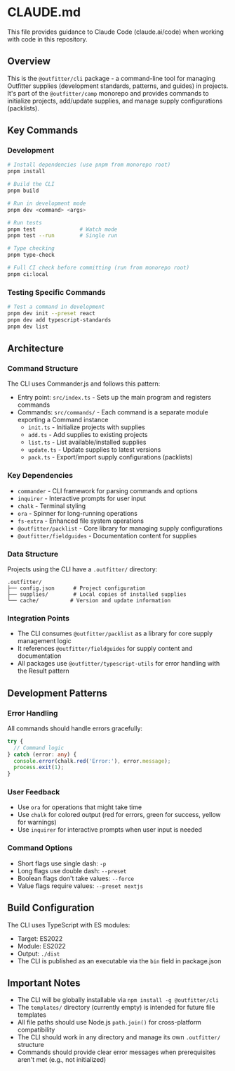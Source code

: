 # CLAUDE.md

This file provides guidance to Claude Code (claude.ai/code) when working with
code in this repository.

## Overview

This is the `@outfitter/cli` package - a command-line tool for managing
Outfitter supplies (development standards, patterns, and guides) in projects.
It's part of the `@outfitter/camp` monorepo and provides commands to initialize
projects, add/update supplies, and manage supply configurations (packlists).

## Key Commands

### Development

```bash
# Install dependencies (use pnpm from monorepo root)
pnpm install

# Build the CLI
pnpm build

# Run in development mode
pnpm dev <command> <args>

# Run tests
pnpm test              # Watch mode
pnpm test --run        # Single run

# Type checking
pnpm type-check

# Full CI check before committing (run from monorepo root)
pnpm ci:local
```

### Testing Specific Commands

```bash
# Test a command in development
pnpm dev init --preset react
pnpm dev add typescript-standards
pnpm dev list
```

## Architecture

### Command Structure

The CLI uses Commander.js and follows this pattern:

- Entry point: `src/index.ts` - Sets up the main program and registers commands
- Commands: `src/commands/` - Each command is a separate module exporting a
  Command instance
  - `init.ts` - Initialize projects with supplies
  - `add.ts` - Add supplies to existing projects
  - `list.ts` - List available/installed supplies
  - `update.ts` - Update supplies to latest versions
  - `pack.ts` - Export/import supply configurations (packlists)

### Key Dependencies

- `commander` - CLI framework for parsing commands and options
- `inquirer` - Interactive prompts for user input
- `chalk` - Terminal styling
- `ora` - Spinner for long-running operations
- `fs-extra` - Enhanced file system operations
- `@outfitter/packlist` - Core library for managing supply configurations
- `@outfitter/fieldguides` - Documentation content for supplies

### Data Structure

Projects using the CLI have a `.outfitter/` directory:

```
.outfitter/
├── config.json      # Project configuration
├── supplies/        # Local copies of installed supplies
└── cache/          # Version and update information
```

### Integration Points

- The CLI consumes `@outfitter/packlist` as a library for core supply management
  logic
- It references `@outfitter/fieldguides` for supply content and documentation
- All packages use `@outfitter/typescript-utils` for error handling with the
  Result pattern

## Development Patterns

### Error Handling

All commands should handle errors gracefully:

```typescript
try {
  // Command logic
} catch (error: any) {
  console.error(chalk.red('Error:'), error.message);
  process.exit(1);
}
```

### User Feedback

- Use `ora` for operations that might take time
- Use `chalk` for colored output (red for errors, green for success, yellow for
  warnings)
- Use `inquirer` for interactive prompts when user input is needed

### Command Options

- Short flags use single dash: `-p`
- Long flags use double dash: `--preset`
- Boolean flags don't take values: `--force`
- Value flags require values: `--preset nextjs`

## Build Configuration

The CLI uses TypeScript with ES modules:

- Target: ES2022
- Module: ES2022
- Output: `./dist`
- The CLI is published as an executable via the `bin` field in package.json

## Important Notes

- The CLI will be globally installable via `npm install -g @outfitter/cli`
- The `templates/` directory (currently empty) is intended for future file
  templates
- All file paths should use Node.js `path.join()` for cross-platform
  compatibility
- The CLI should work in any directory and manage its own `.outfitter/`
  structure
- Commands should provide clear error messages when prerequisites aren't met
  (e.g., not initialized)
